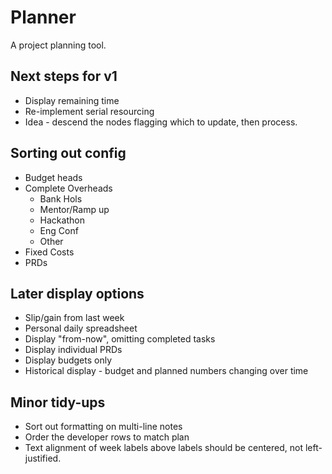 # Planner

A project planning tool.

## Next steps for v1
*  Display remaining time
*  Re-implement serial resourcing
 *  Idea - descend the nodes flagging which to update, then process.

## Sorting out config
*  Budget heads
*  Complete Overheads
   *  Bank Hols
   *  Mentor/Ramp up
   *  Hackathon
   *  Eng Conf
   *  Other
*  Fixed Costs
*  PRDs


## Later display options
*  Slip/gain from last week
*  Personal daily spreadsheet
*  Display "from-now", omitting completed tasks
*  Display individual PRDs
*  Display budgets only
*  Historical display - budget and planned numbers changing over time

## Minor tidy-ups
*  Sort out formatting on multi-line notes
*  Order the developer rows to match plan
*  Text alignment of week labels above labels should be centered, not left-justified.
